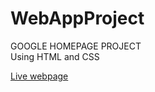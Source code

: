 # WebAppProject
GOOGLE HOMEPAGE PROJECT     
Using HTML and CSS 

[Live webpage](https://hoangtran080204.github.io/WebAppProject/)
